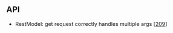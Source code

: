 ## API
* RestModel: get request correctly handles multiple args [[209](https://github.com/quantmind/lux/pull/209)]
